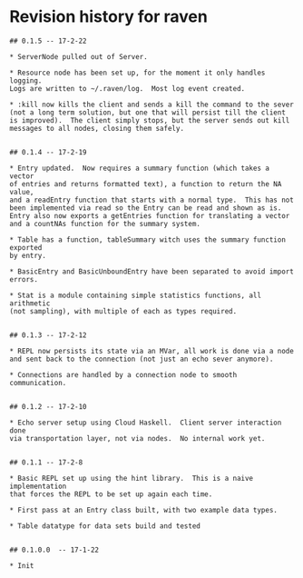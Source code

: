 # Revision history for raven


	## 0.1.5 -- 17-2-22

	* ServerNode pulled out of Server.

	* Resource node has been set up, for the moment it only handles logging.
	Logs are written to ~/.raven/log.  Most log event created.

	* :kill now kills the client and sends a kill the command to the sever
	(not a long term solution, but one that will persist till the client
	is improved).  The client simply stops, but the server sends out kill
	messages to all nodes, closing them safely.


	## 0.1.4 -- 17-2-19

	* Entry updated.  Now requires a summary function (which takes a vector
	of entries and returns formatted text), a function to return the NA value,
	and a readEntry function that starts with a normal type.  This has not
	been implemented via read so the Entry can be read and shown as is.
	Entry also now exports a getEntries function for translating a vector
	and a countNAs function for the summary system.

	* Table has a function, tableSummary witch uses the summary function exported
	by entry.

	* BasicEntry and BasicUnboundEntry have been separated to avoid import errors.

	* Stat is a module containing simple statistics functions, all arithmetic
	(not sampling), with multiple of each as types required.


	## 0.1.3 -- 17-2-12

	* REPL now persists its state via an MVar, all work is done via a node
	and sent back to the connection (not just an echo sever anymore).

	* Connections are handled by a connection node to smooth communication.


	## 0.1.2 -- 17-2-10

	* Echo server setup using Cloud Haskell.  Client server interaction done
	via transportation layer, not via nodes.  No internal work yet.


	## 0.1.1 -- 17-2-8

	* Basic REPL set up using the hint library.  This is a naive implementation
	that forces the REPL to be set up again each time.

	* First pass at an Entry class built, with two example data types.

	* Table datatype for data sets build and tested


	## 0.1.0.0  -- 17-1-22

	* Init
